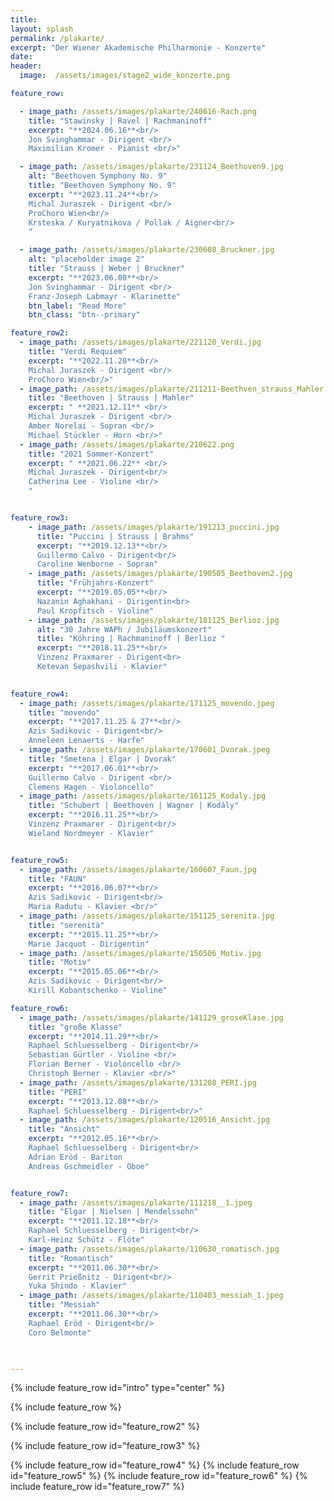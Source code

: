 ```yaml
---
title: 
layout: splash
permalink: /plakarte/
excerpt: "Der Wiener Akademische Philharmonie - Konzerte" 
date: 
header:
  image:  /assets/images/stage2_wide_konzerte.png

feature_row:

  - image_path: /assets/images/plakarte/240616-Rach.png
    title: "Stawinsky | Ravel | Rachmaninoff"
    excerpt: "**2024.06.16**<br/>
    Jon Svinghammar - Dirigent <br/>
    Maximilian Kromer - Pianist <br/>"

  - image_path: /assets/images/plakarte/231124_Beethoven9.jpg
    alt: "Beethoven Symphony No. 9"
    title: "Beethoven Symphony No. 9"
    excerpt: "**2023.11.24**<br/>
    Michal Juraszek - Dirigent <br/>
    ProChoro Wien<br/>  
    Krsteska / Kuryatnikova / Pollak / Aigner<br/>
    "

  - image_path: /assets/images/plakarte/230608_Bruckner.jpg
    alt: "placeholder image 2"
    title: "Strauss | Weber | Bruckner"
    excerpt: "**2023.06.08**<br/>  
    Jon Svinghammar - Dirigent <br/>
    Franz-Joseph Labmayr - Klarinette"
    btn_label: "Read More"
    btn_class: "btn--primary"

feature_row2:
  - image_path: /assets/images/plakarte/221120_Verdi.jpg
    title: "Verdi Requiem"
    excerpt: "**2022.11.20**<br/>
    Michal Juraszek - Dirigent <br/>
    ProChoro Wien<br/>"
  - image_path: /assets/images/plakarte/211211-Beethven_strauss_Mahler.png
    title: "Beethoven | Strauss | Mahler"
    excerpt: " **2021.12.11** <br/>
    Michal Juraszek - Dirigent <br/>
    Amber Norelai - Sopran <br/> 
    Michael Stückler - Horn <br/>"
  - image_path: /assets/images/plakarte/210622.png
    title: "2021 Sommer-Konzert"
    excerpt: " **2021.06.22** <br/>
    Michal Juraszek - Dirigent<br/>
    Catherina Lee - Violine <br/>
    "


feature_row3: 
    - image_path: /assets/images/plakarte/191213_puccini.jpg
      title: "Puccini | Strauss | Brahms"
      excerpt: "**2019.12.13**<br/>
      Guillermo Calvo - Dirigent<br/>
      Caroline Wenborne - Sopran"
    - image_path: /assets/images/plakarte/190505_Beethoven2.jpg
      title: "Frühjahrs-Konzert"
      excerpt: "**2019.05.05**<br/>
      Nazanin Aghakhani - Dirigentin<br>
      Paul Kropfitsch - Violine"
    - image_path: /assets/images/plakarte/181125_Berlioz.jpg
      alt: "30 Jahre WAPh / Jubiläumskonzert"
      title: "Köhring | Rachmaninoff | Berlioz "
      excerpt: "**2018.11.25**<br/>
      Vinzenz Praxmarer - Dirigent<br>
      Ketevan Sepashvili - Klavier"
    

feature_row4:
  - image_path: /assets/images/plakarte/171125_movendo.jpeg
    title: "movendo"
    excerpt: "**2017.11.25 & 27**<br/>
    Azis Sadikovic - Dirigent<br/>
    Anneleen Lenaerts - Harfe"
  - image_path: /assets/images/plakarte/170601_Dvorak.jpeg
    title: "Smetena | Elgar | Dvorak"
    excerpt: "**2017.06.01**<br/>
    Guillermo Calvo - Dirigent <br/>
    Clemens Hagen - Violoncello"
  - image_path: /assets/images/plakarte/161125_Kodaly.jpg
    title: "Schubert | Beethoven | Wagner | Kodály"
    excerpt: "**2016.11.25**<br/>
    Vinzenz Praxmarer - Dirigent<br/>
    Wieland Nordmeyer - Klavier"


feature_row5:
  - image_path: /assets/images/plakarte/160607_Faun.jpg
    title: "FAUN"
    excerpt: "**2016.06.07**<br/>
    Azis Sadikovic - Dirigent<br/>
    Maria Radutu - Klavier <br/>"
  - image_path: /assets/images/plakarte/151125_serenita.jpg
    title: "serenità"
    excerpt: "**2015.11.25**<br/>
    Marie Jacquot - Dirigentin"
  - image_path: /assets/images/plakarte/150506_Motiv.jpg
    title: "Motiv"
    excerpt: "**2015.05.06**<br/>
    Azis Sadikovic - Dirigent<br/>
    Kirill Kobantschenko - Violine"

feature_row6:
  - image_path: /assets/images/plakarte/141129_groseKlase.jpg
    title: "große Klasse"
    excerpt: "**2014.11.29**<br/>
    Raphael Schluesselberg - Dirigent<br/>
    Sebastian Gürtler - Violine <br/>
    Florian Berner - Violoncello <br/>
    Christoph Berner - Klavier <br/>"
  - image_path: /assets/images/plakarte/131208_PERI.jpg
    title: "PERI"
    excerpt: "**2013.12.08**<br/>
    Raphael Schluesselberg - Dirigent<br/>"
  - image_path: /assets/images/plakarte/120516_Ansicht.jpg
    title: "Ansicht"
    excerpt: "**2012.05.16**<br/>
    Raphael Schluesselberg - Dirigent<br/>
    Adrian Eröd - Bariton
    Andreas Gschmeidler - Oboe"


feature_row7:
  - image_path: /assets/images/plakarte/111218__1.jpeg
    title: "Elgar | Nielsen | Mendelssohn"
    excerpt: "**2011.12.18**<br/>
    Raphael Schluesselberg - Dirigent<br/>
    Karl-Heinz Schütz - Flöte"
  - image_path: /assets/images/plakarte/110630_romatisch.jpg
    title: "Romantisch"
    excerpt: "**2011.06.30**<br/>
    Gerrit Prießnitz - Dirigent<br/>
    Yuka Shindo - Klavier"
  - image_path: /assets/images/plakarte/110403_messiah_1.jpeg
    title: "Messiah"
    excerpt: "**2011.06.30**<br/>
    Raphael Eröd - Dirigent<br/>
    Coro Belmonte"

    

---
```


{% include feature_row id="intro" type="center" %}

{% include feature_row %}

{% include feature_row id="feature_row2" %}


{% include feature_row id="feature_row3" %}

{% include feature_row id="feature_row4" %}
{% include feature_row id="feature_row5" %}
{% include feature_row id="feature_row6" %}
{% include feature_row id="feature_row7" %}
